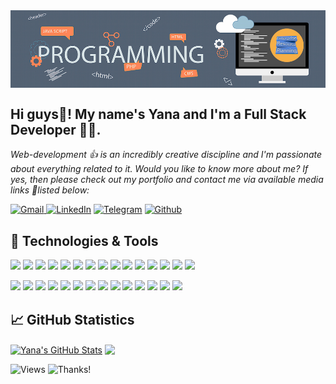 <img align="center" alt="header" src="https://github.com/Yana-Filippova/Yana-Filippova/blob/main/header.jpg" />

## Hi guys👋! My name's Yana and I'm a Full Stack Developer 👩‍💻.                
<i>Web-development 👍 is an incredibly creative discipline and I'm passionate about everything related to it.
Would you like to know more about me? If yes, then please check out my portfolio and contact me via available media links 🚩listed below:</i> 

<!-- Social links -->
<a href="mailto:yanafilippova20@gmail.com" rel="noopener noreferrer" target="_blank"><img alt="Gmail" src="https://img.shields.io/badge/Gmail-D14836?&logo=gmail&logoColor=white" /> </a><a href="https://www.linkedin.com/in/.../" rel="noopener noreferrer" target="_blank"><img alt="LinkedIn" src="https://img.shields.io/badge/linkedin-0077B5?&logo=linkedin&logoColor=white" /></a> <a href="https://t.me/IanaFilippova" rel="noopener noreferrer" target="_blank"><img alt="Telegram" src="https://img.shields.io/badge/Telegram-0088CC?logo=telegram&logoColor=white" /></a> <a href="https://github.com/Yana-Filippova" rel="noopener noreferrer" target="_blank"><img alt="Github" src="https://img.shields.io/badge/GitHub-333?logo=github&logoColor=white" /></a>  

## 🔧 Technologies & Tools
![](https://img.shields.io/badge/Code-HTML5-informational?style=flat&logo=HTML5&logoColor=white&color=fe5a1d) 
![](https://img.shields.io/badge/Style-CSS3-informational?style=flat&logo=CSS3&logoColor=white&color=fe5a1d) 
![](https://img.shields.io/badge/Style-Sass-informational?style=flat&logo=Sass&logoColor=white&color=fe5a1d) 
![](https://img.shields.io/badge/Code-JavaScript-informational?style=flat&logo=JavaScript&logoColor=white&color=fe5a1d) 
![](https://img.shields.io/badge/Code-Bootstrap-informational?style=flat&logo=Bootstrap&logoColor=white&color=fe5a1d)
![](https://img.shields.io/badge/Code-React-informational?style=flat&logo=react&logoColor=white&color=fe5a1d) 
![](https://img.shields.io/badge/Code-Redux-informational?style=flat&logo=Redux&logoColor=white&color=fe5a1d) 
![](https://img.shields.io/badge/Code-Node.js-informational?style=flat&logo=Node.js&logoColor=white&color=fe5a1d) 
![](https://img.shields.io/badge/Code-MongoDB-informational?style=flat&logo=MongoDB&logoColor=white&color=fe5a1d)
![](https://img.shields.io/badge/Code-Mongoose-informational?style=flat&logo=Mongoose&logoColor=white&color=fe5a1d)
![](https://img.shields.io/badge/Code-Express-informational?style=flat&logo=Express&logoColor=white&color=fe5a1d)
![](https://img.shields.io/badge/Code-Docker-informational?style=flat&logo=Docker&logoColor=white&color=fe5a1d)
![](https://img.shields.io/badge/Code-Socket.io-informational?style=flat&logo=Socket.io&logoColor=white&color=fe5a1d) 
![](https://img.shields.io/badge/Code-DBeaver-informational?style=flat&logo=DBeaver&logoColor=white&color=fe5a1d)
![](https://img.shields.io/badge/Code-TypeScript-informational?style=flat&logo=TypeScript&logoColor=white&color=fe5a1d) 

![](https://img.shields.io/badge/Tools-Parcel-informational?style=flat&logo=Parcel&logoColor=white&color=fe5a1d) 
![](https://img.shields.io/badge/Tools-GitHub-informational?style=flat&logo=GitHub&logoColor=white&color=fe5a1d) 
![](https://img.shields.io/badge/Tools-Postman-informational?style=flat&logo=Postman&logoColor=white&color=fe5a1d) 
![](https://img.shields.io/badge/Tools-Webpack-informational?style=flat&logo=Webpack&logoColor=white&color=fe5a1d)
![](https://img.shields.io/badge/Tools-Babel-informational?style=flat&logo=Babel&logoColor=white&color=fe5a1d)
![](https://img.shields.io/badge/Tools-Handlebars.js-informational?style=flat&logo=Handlebars.js&logoColor=white&color=fe5a1d)
![](https://img.shields.io/badge/Tools-Material%20UI-informational?style=flat&logo=Material%20UI&logoColor=white&color=fe5a1d)
![](https://img.shields.io/badge/Tools-GitBash-informational?style=flat&logo=GitBash&logoColor=white&color=fe5a1d)
![](https://img.shields.io/badge/Tools-Jira-informational?style=flat&logo=JiraSoftware&logoColor=white&color=fe5a1d)
![](https://img.shields.io/badge/Tools-Figma-informational?style=flat&logo=Figma&logoColor=white&color=fe5a1d)
![](https://img.shields.io/badge/Tools-VSC-informational?style=flat&logo=Visual%20Studio%20Code&logoColor=white&color=fe5a1d) 
![](https://img.shields.io/badge/Tools-Git-informational?style=flat&logo=Git&logoColor=white&color=fe5a1d) 
![](https://img.shields.io/badge/Tools-NPM-informational?style=flat&logo=npm&logoColor=white&color=fe5a1d)
![](https://img.shields.io/badge/Tools-Netlify-informational?style=flat&logo=netlify&logoColor=white&color=fe5a1d) 
<!-- ![](https://img.shields.io/badge/Tools-Ajax-informational?style=flat&logo=Ajax&logoColor=white&color=fe5a1d)  -->
<!-- ![](https://img.shields.io/badge/Tools-Agile-informational?style=flat&logo=Agile&logoColor=white&color=fe5a1d) 
![](https://img.shields.io/badge/Tools-Scrum-informational?style=flat&logo=Scrum&logoColor=white&color=fe5a1d)  -->

## &#x1f4c8; GitHub Statistics

<p><a href="https://github.com/Yana-Filippova/Yana-Filippova">
<img align="center" src="https://github-readme-stats.vercel.app/api?username=Yana-Filippova&show_icons=true&line_height=20&count_private=true&title_color=ffffff&text_color=c9cacc&icon_color=fe5a1d&bg_color=36454f&card_width=300" alt="Yana's GitHub Stats" /></a> <a href="https://github.com/Yana-Filippova/Yana-Filippova"><img align="center" src="https://github-readme-stats.vercel.app/api/top-langs/?username=Yana-Filippova&title_color=ffffff&show_icons=true&line_height=20&text_color=c9cacc&icon_color=fe5a1d&bg_color=36454f&layout=compact&langs_count=6&card_width=272" />
</a></p>

<!-- ## &#127937; Profile Visits  -->
![Views](https://komarev.com/ghpvc/?username=Yana-Filippova&color=fe5a1d) ![Thanks!](https://img.shields.io/badge/Thanks%20for%20visiting-!-1EAEDB.svg?color=fe5a1d)
       
